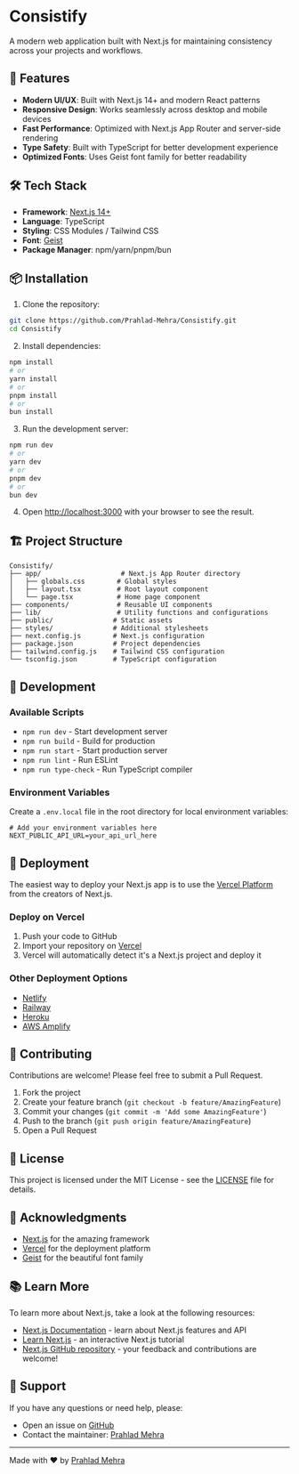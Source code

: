 # Consistify

A modern web application built with Next.js for maintaining consistency across your projects and workflows.

## 🚀 Features

- **Modern UI/UX**: Built with Next.js 14+ and modern React patterns
- **Responsive Design**: Works seamlessly across desktop and mobile devices
- **Fast Performance**: Optimized with Next.js App Router and server-side rendering
- **Type Safety**: Built with TypeScript for better development experience
- **Optimized Fonts**: Uses Geist font family for better readability

## 🛠️ Tech Stack

- **Framework**: [Next.js 14+](https://nextjs.org/)
- **Language**: TypeScript
- **Styling**: CSS Modules / Tailwind CSS
- **Font**: [Geist](https://vercel.com/font)
- **Package Manager**: npm/yarn/pnpm/bun

## 📦 Installation

1. Clone the repository:
```bash
git clone https://github.com/Prahlad-Mehra/Consistify.git
cd Consistify
```

2. Install dependencies:
```bash
npm install
# or
yarn install
# or
pnpm install
# or
bun install
```

3. Run the development server:
```bash
npm run dev
# or
yarn dev
# or
pnpm dev
# or
bun dev
```

4. Open [http://localhost:3000](http://localhost:3000) with your browser to see the result.

## 🏗️ Project Structure

```
Consistify/
├── app/                    # Next.js App Router directory
│   ├── globals.css        # Global styles
│   ├── layout.tsx         # Root layout component
│   └── page.tsx           # Home page component
├── components/            # Reusable UI components
├── lib/                   # Utility functions and configurations
├── public/               # Static assets
├── styles/               # Additional stylesheets
├── next.config.js        # Next.js configuration
├── package.json          # Project dependencies
├── tailwind.config.js    # Tailwind CSS configuration
└── tsconfig.json         # TypeScript configuration
```

## 🔧 Development

### Available Scripts

- `npm run dev` - Start development server
- `npm run build` - Build for production
- `npm run start` - Start production server
- `npm run lint` - Run ESLint
- `npm run type-check` - Run TypeScript compiler

### Environment Variables

Create a `.env.local` file in the root directory for local environment variables:

```env
# Add your environment variables here
NEXT_PUBLIC_API_URL=your_api_url_here
```

## 🚀 Deployment

The easiest way to deploy your Next.js app is to use the [Vercel Platform](https://vercel.com/new?utm_medium=default-template&filter=next.js&utm_source=create-next-app&utm_campaign=create-next-app-readme) from the creators of Next.js.

### Deploy on Vercel

1. Push your code to GitHub
2. Import your repository on [Vercel](https://vercel.com/new)
3. Vercel will automatically detect it's a Next.js project and deploy it

### Other Deployment Options

- [Netlify](https://www.netlify.com/)
- [Railway](https://railway.app/)
- [Heroku](https://www.heroku.com/)
- [AWS Amplify](https://aws.amazon.com/amplify/)

## 📝 Contributing

Contributions are welcome! Please feel free to submit a Pull Request.

1. Fork the project
2. Create your feature branch (`git checkout -b feature/AmazingFeature`)
3. Commit your changes (`git commit -m 'Add some AmazingFeature'`)
4. Push to the branch (`git push origin feature/AmazingFeature`)
5. Open a Pull Request

## 📄 License

This project is licensed under the MIT License - see the [LICENSE](LICENSE) file for details.

## 🙏 Acknowledgments

- [Next.js](https://nextjs.org/) for the amazing framework
- [Vercel](https://vercel.com/) for the deployment platform
- [Geist](https://vercel.com/font) for the beautiful font family

## 📚 Learn More

To learn more about Next.js, take a look at the following resources:

- [Next.js Documentation](https://nextjs.org/docs) - learn about Next.js features and API
- [Learn Next.js](https://nextjs.org/learn) - an interactive Next.js tutorial
- [Next.js GitHub repository](https://github.com/vercel/next.js) - your feedback and contributions are welcome!

## 💬 Support

If you have any questions or need help, please:

- Open an issue on [GitHub](https://github.com/Prahlad-Mehra/Consistify/issues)
- Contact the maintainer: [Prahlad Mehra](https://github.com/Prahlad-Mehra)

---

Made with ❤️ by [Prahlad Mehra](https://github.com/Prahlad-Mehra)